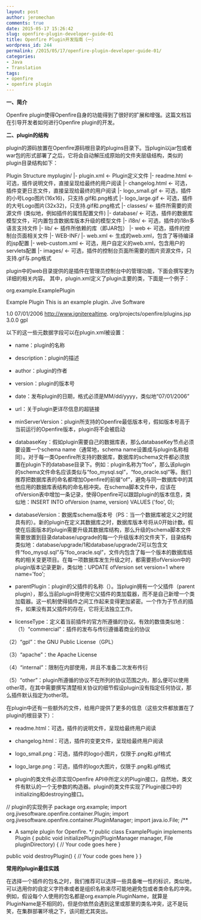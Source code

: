 ```yaml
---
layout: post
author: jeromechan
comments: true
date: 2015-05-17 15:26:42
slug: openfire-plugin-developer-guide-01
title: Openfire Plugin开发指南（一）
wordpress_id: 244
permalink: /2015/05/17/openfire-plugin-developer-guide-01/
categories:
- Java
- Translation
tags:
- openfire
- openfire plugin
---
```


**一、简介**

Openfire plugin使得Openfire自身的功能得到了很好的扩展和增强。这篇文档旨在引导开发者如何进行Openfire plugin的开发。

**二、plugin的结构**

plugin的源码放置在Openfire源码根目录的plugins目录下。当plugin以jar包或者war包的形式部署了之后，它将会自动解压成原始的文件夹层级结构，类似的plugin目录结构如下：

Plugin Structure
myplugin/
|- plugin.xml <- Plugin定义文件
|- readme.html <- 可选，插件说明文件，直接呈现给最终的用户阅读
|- changelog.html <- 可选，插件变更日志文件，直接呈现给最终的用户阅读
|- logo_small.gif <- 可选，插件的小号Logo图片(16x16)，只支持.gif和.png格式
|- logo_large.gif <- 可选，插件的大号Logo图片(32x32)，只支持.gif和.png格式
|- classes/ <- 插件所需要的资源文件 (类似地，例如插件的属性配置文件)
|- database/ <- 可选，插件的数据库模型文件，可内置包含数据库版本升级的模型文件
|- i18n/ <- 可选，插件的i18n多语言支持文件
|- lib/ <- 插件所依赖的库（即JAR包）
|- web <- 可选，插件的控制台页面相关文件
|- WEB-INF/
|- web.xml <- 生成的web.xml，包含了等待编译的jsp配置
|- web-custom.xml <- 可选，用户自定义的web.xml，包含用户的servlets配置
|- images/ <- 可选，插件的控制台页面所需要的图片资源文件，只支持.gif与.png格式

plugin中的web目录提供的是插件在管理员控制台中的管理功能，下面会撰写更为详细的相关内容。 其中，plugin.xml定义了plugin主要的类，下面是一个例子：<!-- more -->

<!-- Sample plugin.xml -->
<?xml version="1.0" encoding="UTF-8"?>
<plugin>
<!-- Main plugin class -->
<class>org.example.ExamplePlugin</class>

<!-- Plugin meta-data -->
<name>Example Plugin</name>
<description>This is an example plugin.</description>
<author>Jive Software</author>

<version>1.0</version>
<date>07/01/2006</date>
<url>http://www.igniterealtime. org/projects/openfire/plugins.jsp</url>
<minServerVersion>3.0.0</minServerVersion>
<licenseType>gpl</licenseType>

<!-- Admin console entries -->
<adminconsole>
<!-- More on this below -->
</adminconsole>
</plugin>

以下的这一些元数据字段可以在plugin.xml被设置：



	
  * name：plugin的名称

	
  * description：plugin的描述

	
  * author：plugin的作者

	
  * version：plugin的版本号

	
  * date：发布plugin的日期，格式必须是MM/dd/yyyy，类似地“07/01/2006”

	
  * url：关于plugin更详尽信息的超链接

	
  * minServerVersion：plugin所支持的Openfire最低版本号，假如版本号高于当前运行的Openfire版本，plugin将不会被启动

	
  * databaseKey：假如plugin需要自己的数据库表，那么databaseKey节点必须要设置一个schema name（通常地，schema name设置成与plugin名称相同）。对于每一类Openfire所支持的数据库，数据库的schema文件都必须放置在plugin下的database目录下。例如：plugin名称为“foo”，那么该plugin的schema文件命名应该类似与“foo_mysql.sql”，“foo_oracle.sql”等。我们推荐把数据库表的命名都增加Openfire的前缀“of”，避免与同一数据库中的其他应用的数据库表结构的命名相冲突。在schema脚本文件中，应该在ofVersion表中增加一条记录，使得Openfire可以跟踪plugin的版本信息，类似地：INSERT INTO ofVersion (name, version) VALUES ('foo', 0);

	
  * databaseVersion：数据库schema版本号（PS：当一个数据库被定义之时就具有的）。新的plugin在定义其数据库之时，数据库版本号将从0开始计数。假使在后面版本的plugin需要升级其数据库结构，那么升级的schema脚本文件需要放置到目录database/upgrade的每一个升级版本的文件夹下，目录结构类似地：database/upgrade/1和database/upgrade/2可以包含文件“foo_mysql.sql”与“foo_oracle.sql”，文件内包含了每一个版本的数据库结构的相关变更项目。在每一项数据库发生升级之时，都需要把ofVersion中的plugin版本记录更新，类似地：UPDATE ofVersion set version=1 where name='foo';

	
  * parentPlugin：plugin的父插件的名称（）。当plugin拥有一个父插件（parent plugin），那么当前plugin将使用它父插件的类加载器，而不是自己新增一个类加载器。这一机制使得插件之间工作起来变得更加紧密。一个作为子节点的插件，如果没有其父插件的存在，它将无法独立工作。

	
  * licenseType：定义着当前插件的官方所遵循的协议。有效的数值类似地：（1）“commercial”：插件的发布与传衍遵循着商业的协议

（2）“gpl”：the GNU Public License（GPL）

（3）“apache”：the Apache License

（4）“internal”：限制在内部使用，并且不准备二次发布传衍

（5）“other”：plugin所遵循的协议不在所列的协议范围之内，那么便可以使用other项，在其中需要撰写清楚相关协议的细节假设plugin没有指定任何协议，那么插件默认指定为other项。

在plugin中还有一些额外的文件，给用户提供了更多的信息（这些文件都放置在了plugin的根目录下）：

	
  * readme.html：可选，插件的说明文件，呈现给最终用户阅读

	
  * changelog.html：可选，插件的变更文件，呈现给最终用户阅读

	
  * logo_small.png：可选，插件的logo小图片，仅限于.png和.gif格式

	
  * logo_large.png：可选，插件的logo大图片，仅限于.png和.gif格式

	
  * plugin的类文件必须实现Openfire API中所定义的Plugin接口，自然地，类文件有默认的一个无参数的构造器。plugin的类文件实现了Plugin接口中的initializing和destroying接口。


// plugin的实现例子
package org.example;
import org.jivesoftware.openfire.container.Plugin;
import org.jivesoftware.openfire.container.PluginManager;
import java.io.File;
/**
* A sample plugin for Openfire.
*/
public class ExamplePlugin implements Plugin {
public void initializePlugin(PluginManager manager, File pluginDirectory) {
// Your code goes here
}

public void destroyPlugin() {
// Your code goes here
}
}

**常用的plugin最佳实践**

在选择一个插件的包名之时，我们推荐可以选择一些具备唯一性的标识，类似地，可以选用你的自定义字符串或者是组织名称来尽可能地避免包或者类命名的冲突。例如，假设每个人使用的包名都是org.example.PluginName，就算是PluginName是不相同的，但是你依然会遇到这里或那里的类名冲突，这不是玩笑，在集群部署环境之下，该问题尤其突出。






